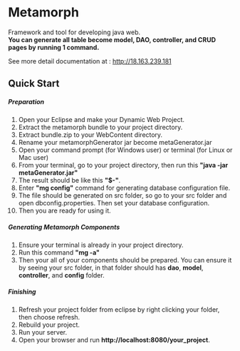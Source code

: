 # Metamorph
Framework and tool for developing java web.<br>
<b>You can generate all table become model, DAO, controller, and CRUD pages by running 1 command.</b>

See more detail documentation at : http://18.163.239.181

<h2>Quick Start</h2>
<h5>Preparation</h5>
<ol>
    <li>Open your Eclipse and make your Dynamic Web Project.</li>
    <li>Extract the metamorph bundle to your project directory.</li>
    <li>Extract bundle.zip to your WebContent directory.</li>
    <li>Rename your metamorphGenerator jar become metaGenerator.jar</li>
    <li>Open your command prompt (for Windows user) or terminal (for Linux or Mac user)</li>
    <li>From your terminal, go to your project directory, then run this <b>"java -jar metaGenerator.jar"</b></li>
  <li>The result should be like this <b>"$-"</b>.</li>
  <li>Enter <b>"mg config"</b> command for generating database configuration file.</li>
    <li>The file should be generated on src folder, so go to your src folder and open dbconfig.properties. Then set your database configuration.</li>
    <li>Then you are ready for using it.</li>
</ol>

<h5> Generating Metamorph Components </h5>
<ol>
    <li>Ensure your terminal is already in your project directory.</li>
    <li>Run this command <b>"mg -a"</b></li>
    <li>Then your all of your components should be prepared. You can ensure it by seeing your src folder, in that folder should has <b>dao</b>, <b>model</b>, <b>controller</b>, and <b>config</b> folder.</li>
</ol>

<h5>Finishing</h5>
<ol>
  <li>Refresh your project folder from eclipse by right clicking your folder, then choose refresh.</li>
  <li>Rebuild your project.</li>
  <li>Run your server.</li>
  <li>Open your browser and run <b>http://localhost:8080/your_project</b>.</li>
</ol>
